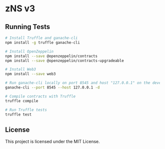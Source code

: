# zNS v3

## Running Tests

```bash
# Install Truffle and ganache-cli
npm install -g truffle ganache-cli

# Install OpenZeppelin 
npm install --save @openzeppelin/contracts
npm install --save @openzeppelin/contracts-upgradeable

# Install Web3
npm install --save web3

# Run ganache-cli locally on port 8545 and host "127.0.0.1" on the development network
ganache-cli --port 8545 --host 127.0.0.1 -d

# Compile contracts with Truffle
truffle compile

# Run Truffle tests
truffle test

```

## License
This project is licensed under the MIT License.